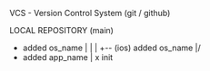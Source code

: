 VCS - Version Control System (git / github)



LOCAL REPOSITORY
(main)
+ added os_name
|
|
| +-- (ios)  added os_name
|/
+ added app_name
|
x init